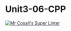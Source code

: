 # Unit3-06-CPP
[![Mr Coxall's Super Linter](https://github.com/ICS3U-C-Programming-JackT/Unit3-06-CPP/workflows/Mr%20Coxall's%20Super%20Linter/badge.svg)](https://github.com/ICS3U-C-Programming-JackT/Unit3-06-CPP/actions/)
